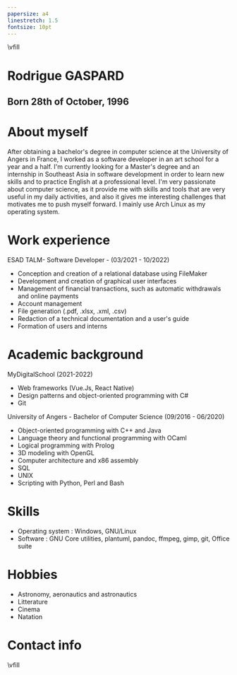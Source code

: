 ```yaml
---
papersize: a4
linestretch: 1.5
fontsize: 10pt
---
```



\vfill

# Rodrigue GASPARD
## Born 28th of October, 1996

# About myself
After obtaining a bachelor's degree in computer science at the University of Angers in France, I worked as a software developer in an art school for a year and a half. I'm currently looking for a Master's degree and an internship in Southeast Asia in software development in order to learn new skills and to practice English at a professional level. I'm very passionate about computer science, as it provide me with skills and tools that are very useful in my daily activities, and also it gives me interesting challenges that motivates me to push myself forward. I mainly use Arch Linux as my operating system.

# Work experience

ESAD TALM- Software Developer - (03/2021 - 10/2022)

* Conception and creation of a relational database using FileMaker
* Development and creation of graphical user interfaces
* Management of financial transactions, such as automatic withdrawals and online payments
* Account management
* File generation (.pdf, .xlsx, .xml, .csv)
* Redaction of a technical documentation and a user's guide
* Formation of users and interns

# Academic background

MyDigitalSchool (2021-2022)

* Web frameworks (Vue.Js, React Native)
* Design patterns and object-oriented programming with C# 
* Git

University of Angers - Bachelor of Computer Science (09/2016 - 06/2020)

* Object-oriented programming with C++ and Java
* Language theory and functional programming with OCaml
* Logical programming with Prolog
* 3D modeling with OpenGL
* Computer architecture and x86 assembly
* SQL
* UNIX
* Scripting with Python, Perl and Bash

# Skills

* Operating system : Windows, GNU/Linux
* Software : GNU Core utilities, plantuml, pandoc, ffmpeg, gimp, git, Office suite

# Hobbies

* Astronomy, aeronautics and astronautics
* Litterature
* Cinema
* Natation

# Contact info

\vfill
